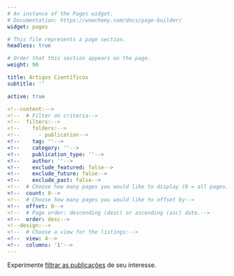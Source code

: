 ```yaml
---
# An instance of the Pages widget.
# Documentation: https://wowchemy.com/docs/page-builder/
widget: pages

# This file represents a page section.
headless: true

# Order that this section appears on the page.
weight: 90

title: Artigos Científicos
subtitle: ''

active: true

<!--content:-->
<!--  # Filter on criteria-->
<!--  filters:-->
<!--    folders:-->
<!--      - publication-->
<!--    tag: ''-->
<!--    category: ''-->
<!--    publication_type: ''-->
<!--    author: ''-->
<!--    exclude_featured: false-->
<!--    exclude_future: false-->
<!--    exclude_past: false-->
<!--  # Choose how many pages you would like to display (0 = all pages)-->
<!--  count: 0-->
<!--  # Choose how many pages you would like to offset by-->
<!--  offset: 0-->
<!--  # Page order: descending (desc) or ascending (asc) date.-->
<!--  order: desc-->
<!--design:-->
<!--  # Choose a view for the listings:-->
<!--  view: 4-->
<!--  columns: '1'-->
---
```


Experimente [filtrar as publicações](./publication/) de seu interesse.
